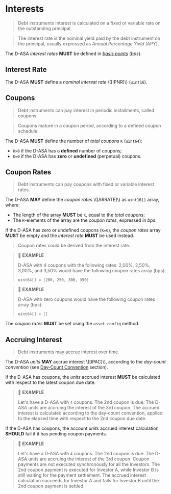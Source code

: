 # Interests

> Debt instruments interest is calculated on a fixed or variable rate on the outstanding
> principal.

> The interest rate is the nominal yield paid by the debt instrument on the principal,
> usually expressed as *Annual Percentage Yield* (APY).

The D-ASA *interest rates* **MUST** be defined in *<a href="https://en.wikipedia.org/wiki/Basis_point">basis
points</a>* (*bps*).

## Interest Rate

The D-ASA **MUST** define a *nominal interest rate* \\([IPNR]\\) (`uint16`).

## Coupons

> Debt instruments can pay interest in periodic installments, called coupons.

> Coupons mature in a coupon period, according to a defined coupon schedule.

The D-ASA **MUST** define the number of *total coupons* `K` (`uint64`):

- `K>0` if the D-ASA has a **defined** number of coupons;
- `K=0` if the D-ASA has **zero** or **undefined** (perpetual) coupons.

## Coupon Rates

> Debt instruments can pay coupons with fixed or variable interest rates.

The D-ASA **MAY** define the *coupon rates* \\([ARRATE]\\) as `uint16[]` array,
where:

- The length of the array **MUST** be `K`, equal to the *total coupons*;
- The `K`\-elements of the array are the *coupon rates*, expressed in *bps*.

If the D-ASA has zero or undefined coupons (`K=0`), the *coupon rates* array **MUST**
be empty and the *interest rate* **MUST** be used instead.

> Coupon rates could be derived from the interest rate.

> 📎 **EXAMPLE**
>
> D-ASA with 4 coupons with the following rates: 2,00%, 2,50%, 3,00%, and 3,50%
> would have the following coupon rates array (bps):
>
> ```text
> uint64[] = [200, 250, 300, 350]
> ```

> 📎 **EXAMPLE**
>
> D-ASA with zero coupons would have the following coupon rates array (bps):
>
> ```text
> uint64[] = []
> ```

The *coupon rates* **MUST** be set using the `asset_config` method.

## Accruing Interest

> Debt instruments may accrue interest over time.

The D-ASA *units* **MAY** accrue interest \\([IPAC]\\), according to the *day-count
convention* (see [Day-Count Convention](./day-count-convention.md) section).

If the D-ASA has coupons, the *units* accrued interest **MUST** be calculated with
respect to the latest coupon due date.

> 📎 **EXAMPLE**
>
> Let's have a D-ASA with `4` coupons. The 2nd coupon is due. The D-ASA units are
> accruing the interest of the 3rd coupon. The accrued interest is calculated according
> to the day-count convention, applied to the elapsed time with respect to the 2nd
> coupon due date.

If the D-ASA has coupons, the account *units* accrued interest calculation **SHOULD**
fail if it has pending coupon payments.

> 📎 **EXAMPLE**
>
> Let's have a D-ASA with `4` coupons. The 2nd coupon is due. The D-ASA units are
> accruing the interest of the 3rd coupon. Coupon payments are not executed synchronously
> for all the Investors. The 2nd coupon payment is executed for Investor A, while
> Investor B is still waiting for the payment settlement. The accrued interest calculation
> succeeds for Investor A and fails for Investor B until the 2nd coupon payment is
> settled.
